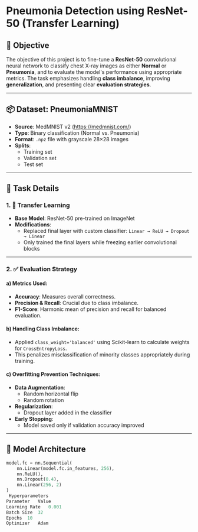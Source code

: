 # Pneumonia Detection using ResNet-50 (Transfer Learning)

## 🎯 Objective

The objective of this project is to fine-tune a **ResNet-50** convolutional neural network to classify chest X-ray images as either **Normal** or **Pneumonia**, and to evaluate the model's performance using appropriate metrics. The task emphasizes handling **class imbalance**, improving **generalization**, and presenting clear **evaluation strategies**.

---

## 📦 Dataset: PneumoniaMNIST

- **Source**: MedMNIST v2 (https://medmnist.com/)
- **Type**: Binary classification (Normal vs. Pneumonia)
- **Format**: `.npz` file with grayscale 28×28 images
- **Splits**:
  - Training set
  - Validation set
  - Test set

---

## 🔧 Task Details

### 1. 🔁 Transfer Learning

- **Base Model**: ResNet-50 pre-trained on ImageNet
- **Modifications**:
  - Replaced final layer with custom classifier: `Linear → ReLU → Dropout → Linear`
  - Only trained the final layers while freezing earlier convolutional blocks

---

### 2. ✅ Evaluation Strategy

#### a) Metrics Used:
- **Accuracy**: Measures overall correctness.
- **Precision & Recall**: Crucial due to class imbalance.
- **F1-Score**: Harmonic mean of precision and recall for balanced evaluation.

#### b) Handling Class Imbalance:
- Applied `class_weight='balanced'` using Scikit-learn to calculate weights for `CrossEntropyLoss`.
- This penalizes misclassification of minority classes appropriately during training.

#### c) Overfitting Prevention Techniques:
- **Data Augmentation**:
  - Random horizontal flip
  - Random rotation
- **Regularization**:
  - Dropout layer added in the classifier
- **Early Stopping**:
  - Model saved only if validation accuracy improved

---

## 🧠 Model Architecture

```python
model.fc = nn.Sequential(
    nn.Linear(model.fc.in_features, 256),
    nn.ReLU(),
    nn.Dropout(0.4),
    nn.Linear(256, 2)
)
 Hyperparameters
Parameter	Value
Learning Rate	0.001
Batch Size	32
Epochs	10
Optimizer	Adam
